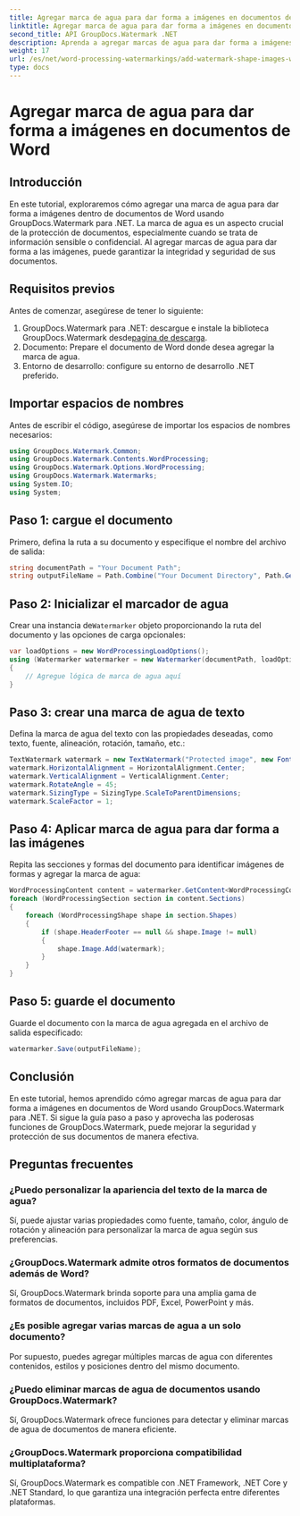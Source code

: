 ```yaml
---
title: Agregar marca de agua para dar forma a imágenes en documentos de Word
linktitle: Agregar marca de agua para dar forma a imágenes en documentos de Word
second_title: API GroupDocs.Watermark .NET
description: Aprenda a agregar marcas de agua para dar forma a imágenes en documentos de Word usando GroupDocs.Watermark para .NET. Mejore la seguridad de los documentos con este tutorial.
weight: 17
url: /es/net/word-processing-watermarkings/add-watermark-shape-images-word-docs/
type: docs
---
```

# Agregar marca de agua para dar forma a imágenes en documentos de Word

## Introducción
En este tutorial, exploraremos cómo agregar una marca de agua para dar forma a imágenes dentro de documentos de Word usando GroupDocs.Watermark para .NET. La marca de agua es un aspecto crucial de la protección de documentos, especialmente cuando se trata de información sensible o confidencial. Al agregar marcas de agua para dar forma a las imágenes, puede garantizar la integridad y seguridad de sus documentos.
## Requisitos previos
Antes de comenzar, asegúrese de tener lo siguiente:
1.  GroupDocs.Watermark para .NET: descargue e instale la biblioteca GroupDocs.Watermark desde[pagina de descarga](https://releases.groupdocs.com/Watermark/net/).
2. Documento: Prepare el documento de Word donde desea agregar la marca de agua.
3. Entorno de desarrollo: configure su entorno de desarrollo .NET preferido.
## Importar espacios de nombres
Antes de escribir el código, asegúrese de importar los espacios de nombres necesarios:
```csharp
using GroupDocs.Watermark.Common;
using GroupDocs.Watermark.Contents.WordProcessing;
using GroupDocs.Watermark.Options.WordProcessing;
using GroupDocs.Watermark.Watermarks;
using System.IO;
using System;
```
## Paso 1: cargue el documento
Primero, defina la ruta a su documento y especifique el nombre del archivo de salida:
```csharp
string documentPath = "Your Document Path";
string outputFileName = Path.Combine("Your Document Directory", Path.GetFileName(documentPath));
```
## Paso 2: Inicializar el marcador de agua
 Crear una instancia de`Watermarker` objeto proporcionando la ruta del documento y las opciones de carga opcionales:
```csharp
var loadOptions = new WordProcessingLoadOptions();
using (Watermarker watermarker = new Watermarker(documentPath, loadOptions))
{
    // Agregue lógica de marca de agua aquí
}
```
## Paso 3: crear una marca de agua de texto
Defina la marca de agua del texto con las propiedades deseadas, como texto, fuente, alineación, rotación, tamaño, etc.:
```csharp
TextWatermark watermark = new TextWatermark("Protected image", new Font("Arial", 8));
watermark.HorizontalAlignment = HorizontalAlignment.Center;
watermark.VerticalAlignment = VerticalAlignment.Center;
watermark.RotateAngle = 45;
watermark.SizingType = SizingType.ScaleToParentDimensions;
watermark.ScaleFactor = 1;
```
## Paso 4: Aplicar marca de agua para dar forma a las imágenes
Repita las secciones y formas del documento para identificar imágenes de formas y agregar la marca de agua:
```csharp
WordProcessingContent content = watermarker.GetContent<WordProcessingContent>();
foreach (WordProcessingSection section in content.Sections)
{
    foreach (WordProcessingShape shape in section.Shapes)
    {
        if (shape.HeaderFooter == null && shape.Image != null)
        {
            shape.Image.Add(watermark);
        }
    }
}
```
## Paso 5: guarde el documento
Guarde el documento con la marca de agua agregada en el archivo de salida especificado:
```csharp
watermarker.Save(outputFileName);
```

## Conclusión
En este tutorial, hemos aprendido cómo agregar marcas de agua para dar forma a imágenes en documentos de Word usando GroupDocs.Watermark para .NET. Si sigue la guía paso a paso y aprovecha las poderosas funciones de GroupDocs.Watermark, puede mejorar la seguridad y protección de sus documentos de manera efectiva.
## Preguntas frecuentes
### ¿Puedo personalizar la apariencia del texto de la marca de agua?
Sí, puede ajustar varias propiedades como fuente, tamaño, color, ángulo de rotación y alineación para personalizar la marca de agua según sus preferencias.
### ¿GroupDocs.Watermark admite otros formatos de documentos además de Word?
Sí, GroupDocs.Watermark brinda soporte para una amplia gama de formatos de documentos, incluidos PDF, Excel, PowerPoint y más.
### ¿Es posible agregar varias marcas de agua a un solo documento?
Por supuesto, puedes agregar múltiples marcas de agua con diferentes contenidos, estilos y posiciones dentro del mismo documento.
### ¿Puedo eliminar marcas de agua de documentos usando GroupDocs.Watermark?
Sí, GroupDocs.Watermark ofrece funciones para detectar y eliminar marcas de agua de documentos de manera eficiente.
### ¿GroupDocs.Watermark proporciona compatibilidad multiplataforma?
Sí, GroupDocs.Watermark es compatible con .NET Framework, .NET Core y .NET Standard, lo que garantiza una integración perfecta entre diferentes plataformas.